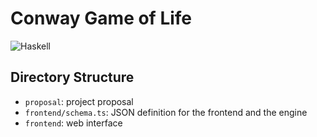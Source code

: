 # Conway Game of Life

![Haskell](https://img.shields.io/badge/Haskell-5e5086?style=for-the-badge&logo=haskell&logoColor=white)

## Directory Structure

- `proposal`: project proposal
- `frontend/schema.ts`: JSON definition for the frontend and the engine
- `frontend`: web interface
